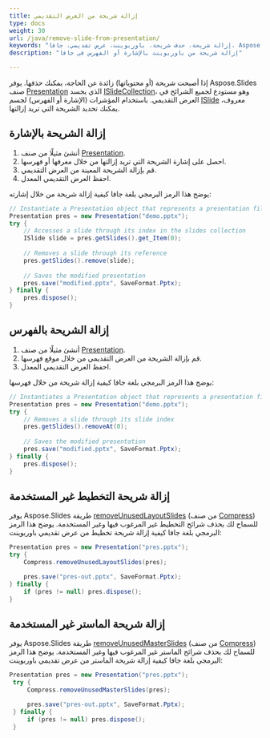 ```yaml
---
title: إزالة شريحة من العرض التقديمي
type: docs
weight: 30
url: /java/remove-slide-from-presentation/
keywords: "إزالة شريحة، حذف شريحة، باوربوينت، عرض تقديمي، جافا، Aspose.Slides"
description: "إزالة شريحة من باوربوينت بالإشارة أو الفهرس في جافا"

---
```


إذا أصبحت شريحة (أو محتوياتها) زائدة عن الحاجة، يمكنك حذفها. يوفر Aspose.Slides صنف [Presentation](https://reference.aspose.com/slides/java/com.aspose.slides/presentation/) الذي يجسد [ISlideCollection](https://reference.aspose.com/slides/java/com.aspose.slides/islidecollection/)، وهو مستودع لجميع الشرائح في العرض التقديمي. باستخدام المؤشرات (الإشارة أو الفهرس) لجسم [ISlide](https://reference.aspose.com/slides/java/com.aspose.slides/islide/) معروف، يمكنك تحديد الشريحة التي تريد إزالتها.

## **إزالة الشريحة بالإشارة**

1. أنشئ مثيلًا من صنف [Presentation](https://reference.aspose.com/slides/java/com.aspose.slides/presentation/).
1. احصل على إشارة الشريحة التي تريد إزالتها من خلال معرفها أو فهرسها.
1. قم بإزالة الشريحة المعينة من العرض التقديمي.
1. احفظ العرض التقديمي المعدل.

يوضح هذا الرمز البرمجي بلغة جافا كيفية إزالة شريحة من خلال إشارته:

```java
// Instantiate a Presentation object that represents a presentation file
Presentation pres = new Presentation("demo.pptx");
try {
    // Accesses a slide through its index in the slides collection
    ISlide slide = pres.getSlides().get_Item(0);
    
    // Removes a slide through its reference
    pres.getSlides().remove(slide);
    
    // Saves the modified presentation
    pres.save("modified.pptx", SaveFormat.Pptx);
} finally {
    pres.dispose();
}
```


## **إزالة الشريحة بالفهرس**

1. أنشئ مثيلًا من صنف [Presentation](https://reference.aspose.com/slides/java/com.aspose.slides/presentation/).
1. قم بإزالة الشريحة من العرض التقديمي من خلال موقع فهرسها.
1. احفظ العرض التقديمي المعدل.

يوضح هذا الرمز البرمجي بلغة جافا كيفية إزالة شريحة من خلال فهرسها:

```java
// Instantiates a Presentation object that represents a presentation file
Presentation pres = new Presentation("demo.pptx");
try {
    // Removes a slide through its slide index
    pres.getSlides().removeAt(0);
    
    // Saves the modified presentation
    pres.save("modified.pptx", SaveFormat.Pptx);
} finally {
    pres.dispose();
}
```

## **إزالة شريحة التخطيط غير المستخدمة**

يوفر Aspose.Slides طريقة [removeUnusedLayoutSlides](https://reference.aspose.com/slides/java/com.aspose.slides/compress/#removeUnusedLayoutSlides-com.aspose.slides.Presentation-) (من صنف [Compress](https://reference.aspose.com/slides/java/com.aspose.slides/compress/)) للسماح لك بحذف شرائح التخطيط غير المرغوب فيها وغير المستخدمة. يوضح هذا الرمز البرمجي بلغة جافا كيفية إزالة شريحة تخطيط من عرض تقديمي باوربوينت:

```java
Presentation pres = new Presentation("pres.pptx");
try {
    Compress.removeUnusedLayoutSlides(pres);

    pres.save("pres-out.pptx", SaveFormat.Pptx);
} finally {
    if (pres != null) pres.dispose();
}
```

## **إزالة شريحة الماستر غير المستخدمة**

يوفر Aspose.Slides طريقة [removeUnusedMasterSlides](https://reference.aspose.com/slides/java/com.aspose.slides/compress/#removeUnusedMasterSlides-com.aspose.slides.Presentation-) (من صنف [Compress](https://reference.aspose.com/slides/java/com.aspose.slides/compress/)) للسماح لك بحذف شرائح الماستر غير المرغوب فيها وغير المستخدمة. يوضح هذا الرمز البرمجي بلغة جافا كيفية إزالة شريحة الماستر من عرض تقديمي باوربوينت:

```java
Presentation pres = new Presentation("pres.pptx");
 try {
     Compress.removeUnusedMasterSlides(pres);

     pres.save("pres-out.pptx", SaveFormat.Pptx);
 } finally {
     if (pres != null) pres.dispose();
 }
```